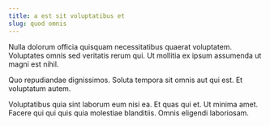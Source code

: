 ```yaml
---
title: a est sit voluptatibus et
slug: quod omnis
---
```


Nulla dolorum officia quisquam necessitatibus quaerat voluptatem. Voluptates omnis sed veritatis rerum qui. Ut mollitia ex ipsum assumenda ut magni est nihil.

Quo repudiandae dignissimos. Soluta tempora sit omnis aut qui est. Et voluptatum autem.

Voluptatibus quia sint laborum eum nisi ea. Et quas qui et. Ut minima amet. Facere qui qui quis quia molestiae blanditiis. Omnis eligendi laboriosam.
